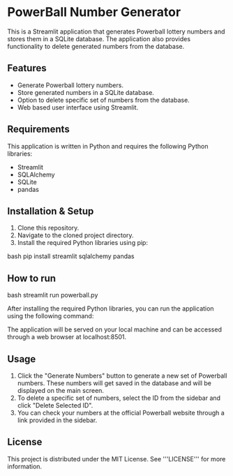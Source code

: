 # PowerBall Number Generator

This is a Streamlit application that generates Powerball lottery numbers and stores them in a SQLite database. The application also provides functionality to delete generated numbers from the database.

## Features

* Generate Powerball lottery numbers.
* Store generated numbers in a SQLite database.
* Option to delete specific set of numbers from the database.
* Web based user interface using Streamlit.

## Requirements

This application is written in Python and requires the following Python libraries:

* Streamlit
* SQLAlchemy
* SQLite
* pandas

## Installation & Setup

1. Clone this repository.
2. Navigate to the cloned project directory.
3. Install the required Python libraries using pip:

bash pip install streamlit sqlalchemy pandas

## How to run

bash streamlit run powerball.py

After installing the required Python libraries, you can run the application using the following command:

The application will be served on your local machine and can be accessed through a web browser at localhost:8501.

## Usage

1. Click the "Generate Numbers" button to generate a new set of Powerball numbers. These numbers will get saved in the database and will be displayed on the main screen.
2. To delete a specific set of numbers, select the ID from the sidebar and click "Delete Selected ID".
3. You can check your numbers at the official Powerball website through a link provided in the sidebar.

## License

This project is distributed under the MIT License. See '''LICENSE''' for more information.

